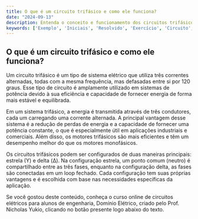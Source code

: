 ```yaml
---
title: O que é um circuito trifásico e como ele funciona?
date: "2024-09-13"
description: Entenda o conceito e funcionamento dos circuitos trifásicos, essenciais em sistemas de potência.
keywords: ['Exemplo', 'Iniciais', 'Resolvido', 'Exercício', 'Circuito', 'Potência', 'Trifásico']
---
```


## O que é um circuito trifásico e como ele funciona?

Um circuito trifásico é um tipo de sistema elétrico que utiliza três correntes alternadas, todas com a mesma frequência, mas defasadas entre si por 120 graus. Esse tipo de circuito é amplamente utilizado em sistemas de potência devido à sua eficiência e capacidade de fornecer energia de forma mais estável e equilibrada.

Em um sistema trifásico, a energia é transmitida através de três condutores, cada um carregando uma corrente alternada. A principal vantagem desse sistema é a redução de perdas de energia e a capacidade de fornecer uma potência constante, o que é especialmente útil em aplicações industriais e comerciais. Além disso, os motores trifásicos são mais eficientes e têm um desempenho melhor do que os motores monofásicos.

Os circuitos trifásicos podem ser configurados de duas maneiras principais: estrela (Y) e delta (Δ). Na configuração estrela, um ponto comum (neutro) é compartilhado entre as três fases, enquanto na configuração delta, as fases são conectadas em um loop fechado. Cada configuração tem suas próprias vantagens e é escolhida com base nas necessidades específicas da aplicação.

Se você gostou deste conteúdo, conheça o curso online de circuitos elétricos para alunos de engenharia, Domínio Elétrico, criado pelo Prof. Nicholas Yukio, clicando no botão presente logo abaixo do texto.
